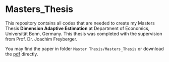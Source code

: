 # Masters_Thesis

This repository contains all codes that are needed to create my Masters Thesis **Dimension Adaptive Estimation** at Department of Economics, Universität Bonn, Germany. This thesis was completed with the supervision from Prof. Dr. Joachim Freyberger.

You may find the paper in folder `Master Thesis/Masters_Thesis` or download the [pdf](raw.githubusercontent.com/ccfang2/Masters_Thesis/main/Thesis/Masters_Thesis.pdf) directly.
